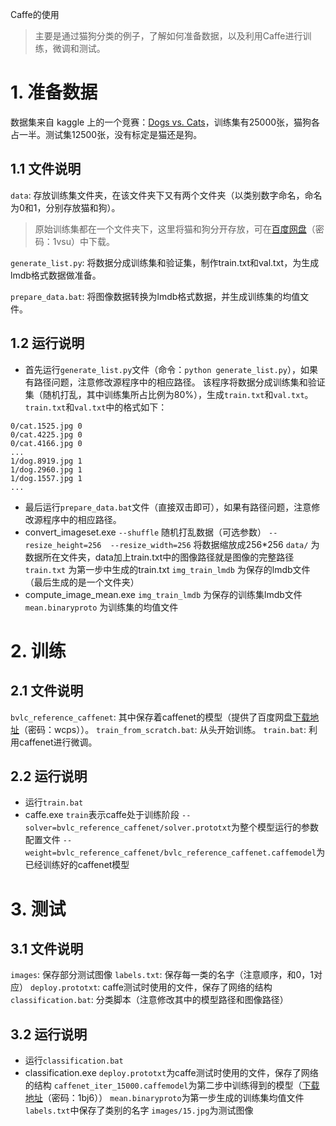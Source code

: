Caffe的使用
> 主要是通过猫狗分类的例子，了解如何准备数据，以及利用Caffe进行训练，微调和测试。

# 1. 准备数据
数据集来自 kaggle 上的一个竞赛：[Dogs vs. Cats](https://www.kaggle.com/c/dogs-vs-cats-redux-kernels-edition)，训练集有25000张，猫狗各占一半。测试集12500张，没有标定是猫还是狗。

## 1.1 文件说明
`data`: 存放训练集文件夹，在该文件夹下又有两个文件夹（以类别数字命名，命名为0和1，分别存放猫和狗）。
> 原始训练集都在一个文件夹下，这里将猫和狗分开存放，可在[百度网盘](http://pan.baidu.com/s/1bpeZDnT)（密码：1vsu）中下载。

`generate_list.py`: 将数据分成训练集和验证集，制作train.txt和val.txt，为生成lmdb格式数据做准备。

`prepare_data.bat`: 将图像数据转换为lmdb格式数据，并生成训练集的均值文件。

## 1.2 运行说明
* 首先运行`generate_list.py`文件（命令：`python generate_list.py`），如果有路径问题，注意修改源程序中的相应路径。
该程序将数据分成训练集和验证集（随机打乱，其中训练集所占比例为80%），生成`train.txt`和`val.txt`。`train.txt`和`val.txt`中的格式如下：
 ```
0/cat.1525.jpg 0
0/cat.4225.jpg 0
0/cat.4166.jpg 0
...
1/dog.8919.jpg 1
1/dog.2960.jpg 1
1/dog.1557.jpg 1
...
 ```
* 最后运行`prepare_data.bat`文件（直接双击即可），如果有路径问题，注意修改源程序中的相应路径。
 * convert_imageset.exe
`--shuffle` 随机打乱数据（可选参数）
`--resize_height=256  --resize_width=256` 将数据缩放成256*256
`data/` 为数据所在文件夹，data加上train.txt中的图像路径就是图像的完整路径
`train.txt` 为第一步中生成的train.txt
`img_train_lmdb` 为保存的lmdb文件（最后生成的是一个文件夹）
 * compute_image_mean.exe
`img_train_lmdb` 为保存的训练集lmdb文件
`mean.binaryproto` 为训练集的均值文件


# 2. 训练
## 2.1 文件说明
`bvlc_reference_caffenet`: 其中保存着caffenet的模型（提供了百度网盘[下载地址](http://pan.baidu.com/s/1eR2tKSM)（密码：wcps））。
`train_from_scratch.bat`: 从头开始训练。
`train.bat`: 利用caffenet进行微调。

## 2.2 运行说明
* 运行`train.bat`
 * caffe.exe
`train`表示caffe处于训练阶段
`--solver=bvlc_reference_caffenet/solver.prototxt`为整个模型运行的参数配置文件
`--weight=bvlc_reference_caffenet/bvlc_reference_caffenet.caffemodel`为已经训练好的caffenet模型


# 3. 测试
## 3.1 文件说明
`images`: 保存部分测试图像
`labels.txt`: 保存每一类的名字（注意顺序，和0，1对应）
`deploy.prototxt`: caffe测试时使用的文件，保存了网络的结构
`classification.bat`: 分类脚本（注意修改其中的模型路径和图像路径）

## 3.2 运行说明
* 运行`classification.bat`
 * classification.exe
`deploy.prototxt`为caffe测试时使用的文件，保存了网络的结构
`caffenet_iter_15000.caffemodel`为第二步中训练得到的模型（[下载地址](http://pan.baidu.com/s/1jIN0BI2)（密码：1bj6））
`mean.binaryproto`为第一步生成的训练集均值文件
`labels.txt`中保存了类别的名字
`images/15.jpg`为测试图像
